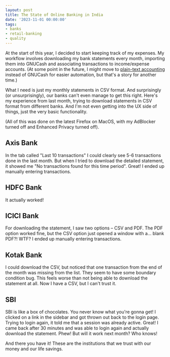 ```yaml
---
layout: post
title: The State of Online Banking in India
date: '2023-11-01 00:00:00'
tags:
- banks
- retail-banking
- quality
---
```


At the start of this year, I decided to start keeping track of my expenses. My workflow involves downloading my bank statements every month, importing them into GNUCash and associating transactions to income/expense accounts. (At some point in the future, I might move to [plain-text accounting](https://plaintextaccounting.org/) instead of GNUCash for easier automation, but that's a story for another time.)

What I need is just my monthly statements in CSV format. And surprisingly (or unsurprisingly), our banks can't even manage to get this right. Here's my experience from last month, trying to download statements in CSV format from different banks. And I'm not even getting into the UX side of things, just the very basic functionality.

(All of this was done on the latest Firefox on MacOS, with my AdBlocker turned off and Enhanced Privacy turned off).

## Axis Bank
In the tab called "Last 10 transactions" I could clearly see 5-6 transactions done in the last month. But when I tried to download the detailed statement, it showed me "No transactions found for this time period". Great! I ended up manually entering transactions.

## HDFC Bank
It actually worked!

## ICICI Bank
For downloading the statement, I saw two options – CSV and PDF. The PDF option worked fine, but the CSV option just opened a window with a... blank PDF?! WTF? I ended up manually entering transactions.

## Kotak Bank
I could download the CSV, but noticed that one transaction from the end of the month was missing from the list. They seem to have some boundary condition bug. This feels worse than not being able to download the statement at all. Now I have a CSV, but I can't trust it.

## SBI
SBI is like a box of chocolates. You never know what you're gonna get! I clicked on a link in the sidebar and got thrown out back to the login page. Trying to login again, it told me that a session was already active. Great! I came back after 30 minutes and was able to login again and actually download the statement. Phew! But will it work next month? Who knows!


And there you have it! These are the institutions that we trust with our money and our life savings.
